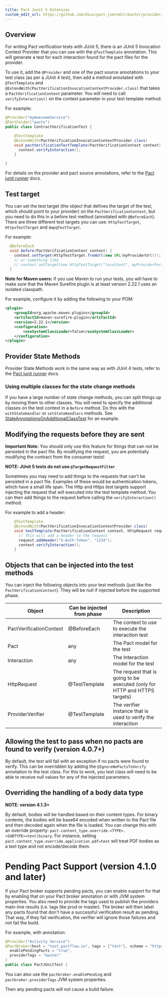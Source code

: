 ```yaml
---
title: Pact Junit 5 Extension
custom_edit_url: https://github.com/dius/pact-jvm/edit/master/provider/junit5/README.md
---
```

<!-- This file has been synced from the dius/pact-jvm repository. Please do not edit it directly. The URL of the source file can be found in the custom_edit_url value above -->

## Overview

For writing Pact verification tests with JUnit 5, there is an JUnit 5 Invocation Context Provider that you can use with 
the `@TestTemplate` annotation. This will generate a test for each interaction found for the pact files for the provider.

To use it, add the `@Provider` and one of the pact source annotations to your test class (as per a JUnit 4 test), then
add a method annotated with `@TestTemplate` and `@ExtendWith(PactVerificationInvocationContextProvider.class)` that
takes a `PactVerificationContext` parameter. You will need to call `verifyInteraction()` on the context parameter in
your test template method.

For example:

```java
@Provider("myAwesomeService")
@PactFolder("pacts")
public class ContractVerificationTest {

    @TestTemplate
    @ExtendWith(PactVerificationInvocationContextProvider.class)
    void pactVerificationTestTemplate(PactVerificationContext context) {
      context.verifyInteraction();
    }

}
```

For details on the provider and pact source annotations, refer to the [Pact junit runner](../junit/README.md) docs.

## Test target

You can set the test target (the object that defines the target of the test, which should point to your provider) on the
`PactVerificationContext`, but you need to do this in a before test method (annotated with `@BeforeEach`). There are three
different test targets you can use: `HttpTestTarget`, `HttpsTestTarget` and `AmpqTestTarget`.

For example:

```java
  @BeforeEach
  void before(PactVerificationContext context) {
    context.setTarget(HttpTestTarget.fromUrl(new URL(myProviderUrl)));
    // or something like
    // context.setTarget(new HttpTestTarget("localhost", myProviderPort, "/"));
  }
```

**Note for Maven users:** If you use Maven to run your tests, you will have to make sure that the Maven Surefire plugin is at least
  version 2.22.1 uses an isolated classpath.

For example, configure it by adding the following to your POM: 

```xml
<plugin>
    <groupId>org.apache.maven.plugins</groupId>
    <artifactId>maven-surefire-plugin</artifactId>
    <version>2.22.1</version>
    <configuration>
        <useSystemClassLoader>false</useSystemClassLoader>
    </configuration>
</plugin>
```

## Provider State Methods

Provider State Methods work in the same way as with JUnit 4 tests, refer to the [Pact junit runner](../junit/README.md) docs.

### Using multiple classes for the state change methods

If you have a large number of state change methods, you can split things up by moving them to other classes. You will 
need to specify the additional classes on the test context in a `Before` method. Do this with the `withStateHandler` 
or `setStateHandlers` methods. See [StateAnnotationsOnAdditionalClassTest](src/test/java/au/com/dius/pact/provider/junit5/StateAnnotationsOnAdditionalClassTest.java) for an example. 

## Modifying the requests before they are sent

**Important Note:** You should only use this feature for things that can not be persisted in the pact file. By modifying
 the request, you are potentially modifying the contract from the consumer tests!
 
**NOTE: JUnit 5 tests do not use `@TargetRequestFilter`**

Sometimes you may need to add things to the requests that can't be persisted in a pact file. Examples of these would be
authentication tokens, which have a small life span. The Http and Https test targets support injecting the request that
will executed into the test template method.
You can then add things to the request before calling the `verifyInteraction()` method.

For example to add a header:

```java
    @TestTemplate
    @ExtendWith(PactVerificationInvocationContextProvider.class)
    void testTemplate(PactVerificationContext context, HttpRequest request) {
      // This will add a header to the request
      request.addHeader("X-Auth-Token", "1234");
      context.verifyInteraction();
    }
```

## Objects that can be injected into the test methods

You can inject the following objects into your test methods (just like the `PactVerificationContext`). They will be null if injected before the
supported phase.

| Object | Can be injected from phase | Description |
| ------ | --------------- | ----------- |
| PactVerificationContext | @BeforeEach | The context to use to execute the interaction test |
| Pact | any | The Pact model for the test |
| Interaction | any | The Interaction model for the test |
| HttpRequest | @TestTemplate | The request that is going to be executed (only for HTTP and HTTPS targets) |
| ProviderVerifier | @TestTemplate | The verifier instance that is used to verify the interaction |

## Allowing the test to pass when no pacts are found to verify (version 4.0.7+)

By default, the test will fail with an exception if no pacts were found to verify. This can be overridden by adding the 
`@IgnoreNoPactsToVerify` annotation to the test class. For this to work, you test class will need to be able to receive 
null values for any of the injected parameters.

## Overriding the handling of a body data type

**NOTE: version 4.1.3+**

By default, bodies will be handled based on their content types. For binary contents, the bodies will be base64
encoded when written to the Pact file and then decoded again when the file is loaded. You can change this with
an override property: `pact.content_type.override.<TYPE>.<SUBTYPE>=text|binary`. For instance, setting 
`pact.content_type.override.application.pdf=text` will treat PDF bodies as a text type and not encode/decode them.

# Pending Pact Support (version 4.1.0 and later)

If your Pact broker supports pending pacts, you can enable support for that by enabling that on your Pact broker 
annotation or with JVM system properties. You also need to provide the tags used to publish the providers main-line results (i.e. tags like prod or master).
The broker will then label any pacts found that don't have a successful verification result as pending. That way, if
they fail verification, the verifier will ignore those failures and not fail the build.

For example, with annotation:

```java
@Provider("Activity Service")
@PactBroker(host = "test.pactflow.io", tags = {"test"}, scheme = "https",
  enablePendingPacts = "true",
  providerTags = "master"
)
public class PactJUnitTest {
```

You can also use the `pactbroker.enablePending` and `pactbroker.providerTags` JVM system properties. 

Then any pending pacts will not cause a build failure.
